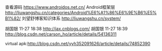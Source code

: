 查看源码  https://www.androidos.net.cn/
Android框架层 http://liuwangshu.cn/categories/Android%E6%A1%86%E6%9E%B6%E5%B1%82/
刘望舒博客知识体系 http://liuwangshu.cn/system/

胡国银 11-27 18:38
http://jax.cnblogs.com/
胡国银 11-27 18:39
http://blog.csdn.net/carson_ho/article/details/54136311

virtual apk:http://blog.csdn.net/yyh352091626/article/details/74852390
